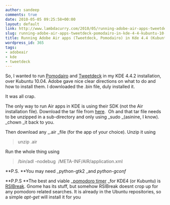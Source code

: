```yaml
---
author: sandeep
comments: true
date: 2010-05-05 09:25:58+00:00
layout: default
link: http://www.lambdacurry.com/2010/05/running-adobe-air-apps-tweetdeck-pomodairo-in-kde-4-4-kubuntu-10-04/
slug: running-adobe-air-apps-tweetdeck-pomodairo-in-kde-4-4-kubuntu-10-04
title: Running Adobe Air apps (Tweetdeck, Pomodairo) in Kde 4.4 (Kubuntu 10.04)
wordpress_id: 365
tags:
- adobeair
- kde
- tweetdeck
---
```


So, I wanted to run [Pomodairo](http://code.google.com/p/pomodairo/) and [Tweetdeck](http://tweetdeck.com/go/download/tweetdeck) in my KDE 4.4.2 installation, over Kubuntu 10.04. Adobe gave nice clear directions on what to do and how to install them. I downloaded the .bin file, duly installed it.

It was all crap.

The only way to run Air apps in KDE is using their SDK (not the Air installation file). Download the tar file from [here](http://www.adobe.com/cfusion/entitlement/index.cfm?e=airsdk).  Oh and that tar file needs to be unzipped in a sub-directory and only using _sudo _(asinine, I know). _chown _it back to you.

Then download any _.air _file (for the app of your choice). Unzip it using


<blockquote>unzip <something>.air</blockquote>


Run the whole thing using


<blockquote>﻿<AIR SDK Dir>/bin/adl -nodebug  <air application dir>/META-INF/AIR/application.xml  <air application dir></blockquote>


**P.S. **You may need _python-gtk2 _and _python-gconf_

**P.P.S **The best and viable _[pomodoro timer](http://www.pomodorotechnique.com/) _for KDE4 (or Kubuntu) is [RSIBreak](www.rsibreak.org/). Gnome has its stuff, but somehow RSIBreak doesnt crop up for any pomodoro related searches. It is already in the Ubuntu repositories, so a simple _apt-get_ will install it for you
